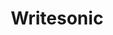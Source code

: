---
layout: aitool
title: Writesonic
siteurl: https://writesonic.com/
imageurl: https://tipseason.com/assets/images/midjourney-series-tipseason.png
description: "A free stable diffusion API tool with many models to help implement generative AI into your app.
<br><br>Prodia is changing the game of AI integration in software applications by offering an easily accessible API for image and music generation. Their mission to democratize AI has resulted in over one million API-generated creations every week.
<br><br>Prodia's Stable Diffusion API is streamlined and user-friendly, eliminating the need for developers to handle their own GPU infrastructure. With Prodia, the hassle of training AI models and managing GPU resources is a thing of the past. Their powerful GPU resources do the heavy lifting, allowing developers to focus on bringing their AI vision to life.
<br><br>To learn more about how Prodia can help make your AI dreams a reality, sign up and start building today."
tech: [Vue.js, Github Pages]
tags: [Programming, AI Tools, Blogging]
category: Writing
pricing: Free
featured: false
paidcustomer: false
---